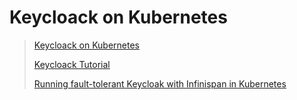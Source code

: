 # Keycloack on Kubernetes

> [Keycloack on Kubernetes](https://www.keycloak.org/getting-started/getting-started-kube)
>
> [Keycloack Tutorial](https://www.youtube.com/playlist?list=PLRTM7OTAxy3OcmFEZeIcRgyYBjFR9yNyT)
>
> [Running fault-tolerant Keycloak with Infinispan in Kubernetes](https://blog.flant.com/ha-keycloak-infinispan-kubernetes/)
